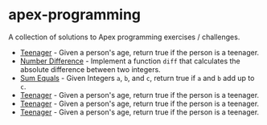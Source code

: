# apex-programming
A collection of solutions to Apex programming exercises / challenges.

- [Teenager](https://github.com/kharizzakaye/apex-programming/blob/main/check-if-teenager.cls) - Given a person's age, return true if the person is a teenager.
- [Number Difference](https://github.com/kharizzakaye/apex-programming/blob/main/number-difference.cls) - Implement a function <code>diff</code> that calculates the absolute difference between two integers.
- [Sum Equals](https://github.com/kharizzakaye/apex-programming/blob/main/sum-equals.cls) - Given Integers <code>a</code>, <code>b</code>, and <code>c</code>, return true if <code>a</code> and <code>b</code> add up to <code>c</code>.
- [Teenager](https://github.com/kharizzakaye/apex-programming/blob/main/check-if-teenager.cls) - Given a person's age, return true if the person is a teenager.
- [Teenager](https://github.com/kharizzakaye/apex-programming/blob/main/check-if-teenager.cls) - Given a person's age, return true if the person is a teenager.
- [Teenager](https://github.com/kharizzakaye/apex-programming/blob/main/check-if-teenager.cls) - Given a person's age, return true if the person is a teenager.
